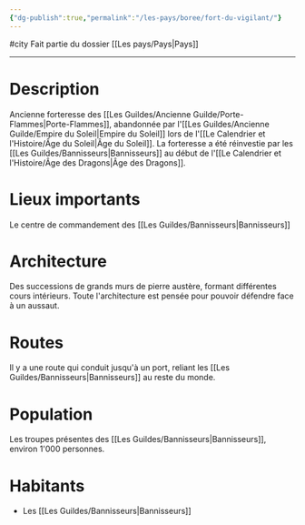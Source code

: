 ```yaml
---
{"dg-publish":true,"permalink":"/les-pays/boree/fort-du-vigilant/"}
---
```


#city 
Fait partie du dossier [[Les pays/Pays\|Pays]]

-------

# Description
Ancienne forteresse des [[Les Guildes/Ancienne Guilde/Porte-Flammes\|Porte-Flammes]], abandonnée par l'[[Les Guildes/Ancienne Guilde/Empire du Soleil\|Empire du Soleil]] lors de l'[[Le Calendrier et l'Histoire/Âge du Soleil\|Âge du Soleil]]. La forteresse a été réinvestie par les [[Les Guildes/Bannisseurs\|Bannisseurs]] au début de l'[[Le Calendrier et l'Histoire/Âge des Dragons\|Âge des Dragons]].
# Lieux importants
Le centre de commandement des [[Les Guildes/Bannisseurs\|Bannisseurs]]
# Architecture
Des successions de grands murs de pierre austère, formant différentes cours intérieurs. Toute l'architecture est pensée pour pouvoir défendre face à un aussaut.
# Routes
Il y a une route qui conduit jusqu'à un port, reliant les [[Les Guildes/Bannisseurs\|Bannisseurs]] au reste du monde.
# Population
Les troupes présentes des [[Les Guildes/Bannisseurs\|Bannisseurs]], environ 1'000 personnes.
# Habitants
- Les [[Les Guildes/Bannisseurs\|Bannisseurs]]